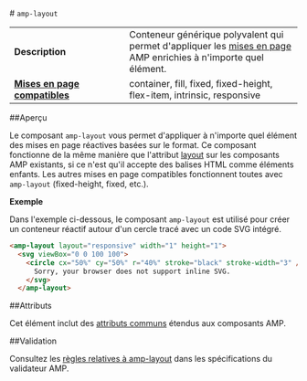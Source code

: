 
<!--- Reformatted by Reftar! for AMP (go/reftar) on 2019-06-13 -->
<!---
       Copyright 2016 The AMP HTML Authors. Tous droits réservés.

       Autorisation sous licence Apache, version 2.0 (la "Licence") ;
       n'utilisez ce fichier que dans le cadre de la Licence.
       Vous pouvez obtenir une copie de la Licence à l'adresse suivante :

       http://www.apache.org/licenses/LICENSE-2.0

       Sauf dispositions légales applicables ou accord écrit préalable, le logiciel
       distribué dans le cadre de la Licence est fourni "EN L'ÉTAT", À
       L'EXCLUSION DE TOUTE GARANTIE OU CONDITION DE QUELQUE NATURE QUE CE SOIT, expresse ou implicite.
       Consultez la Licence correspondant à la langue spécifique qui régit les autorisations et limitations applicables.
  -->

#<a name="amp-layout"></a> `amp-layout`

<table>
  <tr>
    <td width="40%"><strong>Description</strong></td>
    <td>Conteneur générique polyvalent qui permet d'appliquer les <a href="https://www.ampproject.org/docs/guides/responsive/control_layout#the-layout-attribute">mises en page</a> AMP enrichies à n'importe quel élément.</td>
  </tr>
  <tr>
    <td class="col-fourty"><strong><a href="https://www.ampproject.org/docs/guides/responsive/control_layout.html">Mises en page compatibles</a></strong></td>
    <td>container, fill, fixed, fixed-height, flex-item, intrinsic, responsive</td>
  </tr>
</table>

##Aperçu

Le composant `amp-layout` vous permet d'appliquer à n'importe quel élément des mises en page réactives basées sur le format. Ce composant fonctionne de la même manière que l'attribut [layout](https://www.ampproject.org/docs/guides/responsive/control_layout#the-layout-attribute) sur les composants AMP existants, si ce n'est qu'il accepte des balises HTML comme éléments enfants. Les autres mises en page compatibles fonctionnent toutes avec `amp-layout` (fixed-height, fixed, etc.).

**Exemple**

Dans l'exemple ci-dessous, le composant `amp-layout` est utilisé pour créer un conteneur réactif autour d'un cercle tracé avec un code SVG intégré.

```html
<amp-layout layout="responsive" width="1" height="1">
  <svg viewBox="0 0 100 100">
    <circle cx="50%" cy="50%" r="40%" stroke="black" stroke-width="3" />
      Sorry, your browser does not support inline SVG.
    </svg>
  </amp-layout>
```

##Attributs

Cet élément inclut des [attributs communs](https://www.ampproject.org/docs/reference/common_attributes) étendus aux composants AMP.

##Validation

Consultez les [règles relatives à amp-layout](https://github.com/ampproject/amphtml/blob/master/validator/validator-main.protoascii) dans les spécifications du validateur AMP.
